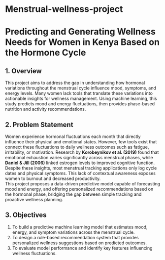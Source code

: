 #  Menstrual-wellness-project
# Predicting and Generating Wellness Needs for Women in Kenya Based on the Hormone Cycle

## 1. Overview
This project aims to address the gap in understanding how hormonal variations throughout the menstrual cycle influence mood, symptoms, and energy levels. Many women lack tools that translate these variations into actionable insights for wellness management. Using machine learning, this study predicts mood and energy fluctuations, then provides phase-based nutrition and activity recommendations.

## 2. Problem Statement
Women experience hormonal fluctuations each month that directly influence their physical and emotional states. However, few tools exist that connect these fluctuations to daily wellness outcomes such as fatigue, irritability, or motivation. Research by **Korobeynikov et al. (2019)** found that emotional exhaustion varies significantly across menstrual phases, while **Daniel & Jill (2006)** linked estrogen levels to improved cognitive function.  
Despite these insights, most menstrual tracking applications only log cycle dates and physical symptoms. This lack of contextual awareness exposes women to burnout and decreased productivity.  
This project proposes a data-driven predictive model capable of forecasting mood and energy, and offering personalized recommendations based on the hormonal phase, bridging the gap between simple tracking and proactive wellness planning.

## 3. Objectives
1. To build a predictive machine learning model that estimates mood, energy, and symptom variations across the menstrual cycle.  
2. To design a rule-based recommendation system that provides personalized wellness suggestions based on predicted outcomes.  
3. To evaluate model performance and identify key features influencing wellness fluctuations.
